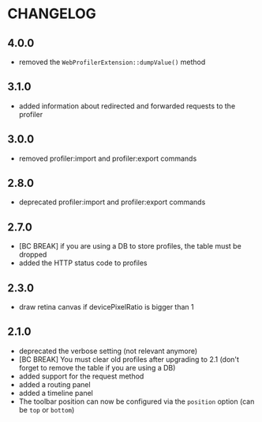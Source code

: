 CHANGELOG
=========

4.0.0
-----

 * removed the `WebProfilerExtension::dumpValue()` method

3.1.0
-----

 * added information about redirected and forwarded requests to the profiler

3.0.0
-----

 * removed profiler:import and profiler:export commands

2.8.0
-----

 * deprecated profiler:import and profiler:export commands

2.7.0
-----

 * [BC BREAK] if you are using a DB to store profiles, the table must be dropped
 * added the HTTP status code to profiles

2.3.0
-----

 * draw retina canvas if devicePixelRatio is bigger than 1

2.1.0
-----

 * deprecated the verbose setting (not relevant anymore)
 * [BC BREAK] You must clear old profiles after upgrading to 2.1 (don't forget
   to remove the table if you are using a DB)
 * added support for the request method
 * added a routing panel
 * added a timeline panel
 * The toolbar position can now be configured via the `position` option (can
   be `top` or `bottom`)

